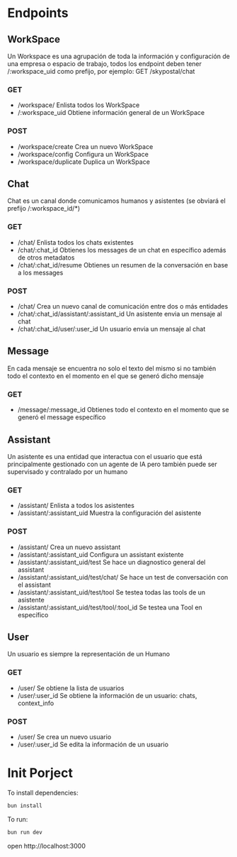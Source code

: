 
# Endpoints
## WorkSpace
Un Workspace es una agrupación de toda la información y configuración de una empresa o espacio de trabajo, todos los endpoint deben tener /:workspace_uid como prefijo, por ejemplo: GET /skypostal/chat
### GET
- /workspace/
    Enlista todos los WorkSpace
- /:workspace_uid
    Obtiene información general de un WorkSpace
### POST
- /workspace/create
    Crea un nuevo WorkSpace
- /workspace/config
    Configura un WorkSpace
- /workspace/duplicate
    Duplica un WorkSpace
## Chat
Chat es un canal donde comunicamos humanos y asistentes (se obviará el prefijo /:workspace_id/*)
### GET
- /chat/
    Enlista todos los chats existentes
- /chat/:chat_id
    Obtienes los messages de un chat en específico además de otros metadatos
- /chat/:chat_id/resume
    Obtienes un resumen de la conversación en base a los messages
### POST
- /chat/
    Crea un nuevo canal de comunicación entre dos o más entidades
- /chat/:chat_id/assistant/:assistant_id
    Un asistente envia un mensaje al chat
- /chat/:chat_id/user/:user_id
    Un usuario envia un mensaje al chat

## Message
En cada mensaje se encuentra no solo el texto del mismo si no también todo el contexto en el momento en el que se generó dicho mensaje
### GET
- /message/:message_id
    Obtienes todo el contexto en el momento que se generó el message específico

## Assistant
Un asistente es una entidad que interactua con el usuario que está principalmente gestionado con un agente de IA pero también puede ser supervisado y contralado por un humano

### GET
- /assistant/
    Enlista a todos los asistentes
- /assistant/:assistant_uid
    Muestra la configuración del asistente

### POST
- /assistant/
    Crea un nuevo assistant
- /assistant/:assistant_uid
    Configura un assistant existente
- /assistant/:assistant_uid/test
    Se hace un diagnostico general del assistant
- /assistant/:assistant_uid/test/chat/
    Se hace un test de conversación con el assistant
- /assistant/:assistant_uid/test/tool
    Se testea todas las tools de un asistente
- /assistant/:assistant_uid/test/tool/:tool_id
    Se testea una Tool en específico

## User
Un usuario es siempre la representación de un Humano
### GET
- /user/
    Se obtiene la lista de usuarios
- /user/:user_id
    Se obtiene la información de un usuario: chats, context_info
### POST
- /user/
    Se crea un nuevo usuario
- /user/:user_id
    Se edita la información de un usuario


# Init Porject
To install dependencies:
```sh
bun install
```

To run:
```sh
bun run dev
```

open http://localhost:3000